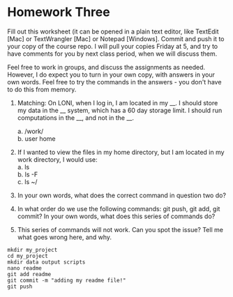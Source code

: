 # Homework Three

Fill out this worksheet (it can be opened in a plain text editor, like TextEdit [Mac] or TextWrangler [Mac] or Notepad [Windows]. Commit and push it to your copy of the course repo. I will pull your copies Friday at 5, and try to have comments for you by next class period, when we will discuss them. 

Feel free to work in groups, and discuss the assignments as needed. However, I do expect you to turn in your own copy, with answers in your own words. Feel free to try the commands in the answers - you don't have to do this from memory.

1. Matching: On LONI, when I log in, I am located in my __. I should store my data in the __ system, which has a 60 day storage limit. I should run computations in the __, and not in the __.

	a. /work/  
	b. user home

2. If I wanted to view the files in my home directory, but I am located in my work directory, I would use:  
	a. ls  
	b. ls -F  
	c. ls ~/
	
3. In your own words, what does the correct command in question two do? 

4. In what order do we use the following commands: git push, git add, git commit? In your own words, what does this series of commands do? 

5. This series of commands will not work. Can you spot the issue? Tell me what goes wrong here, and why.

```
mkdir my_project
cd my_project
mkdir data output scripts
nano readme
git add readme
git commit -m "adding my readme file!"
git push
```

